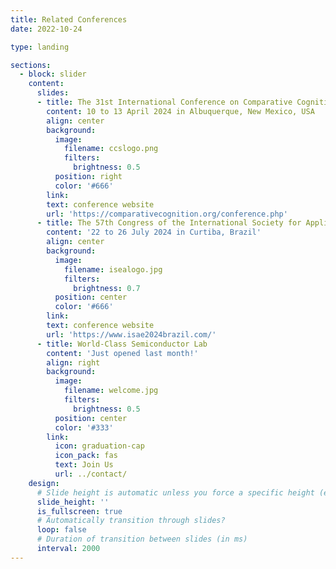 ```yaml
---
title: Related Conferences
date: 2022-10-24

type: landing

sections:
  - block: slider
    content:
      slides:
      - title: The 31st International Conference on Comparative Cognition
        content: 10 to 13 April 2024 in Albuquerque, New Mexico, USA
        align: center
        background:
          image:
            filename: ccslogo.png
            filters:
              brightness: 0.5
          position: right
          color: '#666'
        link:
        text: conference website
        url: 'https://comparativecognition.org/conference.php'
      - title: The 57th Congress of the International Society for Applied Ethology
        content: '22 to 26 July 2024 in Curtiba, Brazil'
        align: center
        background:
          image:
            filename: isealogo.jpg
            filters:
              brightness: 0.7
          position: center
          color: '#666'
        link:
        text: conference website
        url: 'https://www.isae2024brazil.com/'
      - title: World-Class Semiconductor Lab
        content: 'Just opened last month!'
        align: right
        background:
          image:
            filename: welcome.jpg
            filters:
              brightness: 0.5
          position: center
          color: '#333'
        link:
          icon: graduation-cap
          icon_pack: fas
          text: Join Us
          url: ../contact/
    design:
      # Slide height is automatic unless you force a specific height (e.g. '400px')
      slide_height: ''
      is_fullscreen: true
      # Automatically transition through slides?
      loop: false
      # Duration of transition between slides (in ms)
      interval: 2000
---
```

